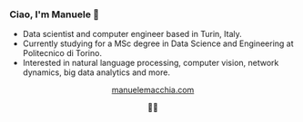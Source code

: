 ### Ciao, I'm Manuele 👋

- Data scientist and computer engineer based in Turin, Italy.
- Currently studying for a MSc degree in Data Science and Engineering at Politecnico di Torino.
- Interested in natural language processing, computer vision, network dynamics, big data analytics and more.

<p align="center"><a href="manuelemacchia.com">manuelemacchia.com</a></p>
<p align="center">👨‍💻</p>
